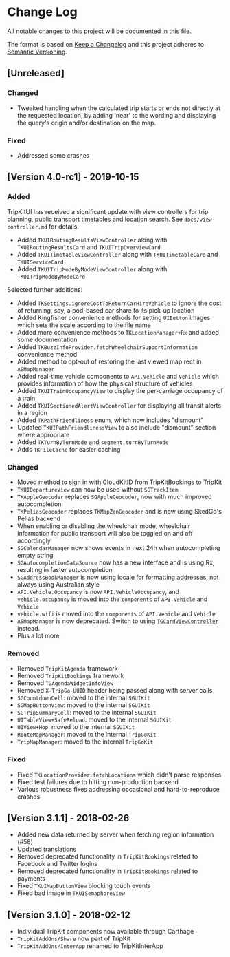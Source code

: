 # Change Log
All notable changes to this project will be documented in this file.

The format is based on [Keep a Changelog](http://keepachangelog.com/)
and this project adheres to [Semantic Versioning](http://semver.org/).

## [Unreleased]

### Changed

- Tweaked handling when the calculated trip starts or ends not directly at the requested location,
  by adding 'near' to the wording and displaying the query's origin and/or destination on the map.

### Fixed

- Addressed some crashes

## [Version 4.0-rc1] - 2019-10-15

### Added

TripKitUI has received a significant update with view controllers for trip planning, public transport timetables and location search. See `docs/view-controller.md` for details.

- Added `TKUIRoutingResultsViewController` along with `TKUIRoutingResultsCard` and `TKUITripOverviewCard`
- Added `TKUITimetableViewController` along with `TKUITimetableCard` and `TKUIServiceCard`
- Added `TKUITripModeByModeViewController` along with `TKUITripModeByModeCard`

Selected further additions:

- Added `TKSettings.ignoreCostToReturnCarHireVehicle` to ignore the cost of returning, say, a pod-based car share to its pick-up location
- Added Kingfisher convenience methods for setting `UIButton` images which sets the scale according to the file name
- Added more convenience methods to `TKLocationManager+Rx` and added some documentation
- Added `TKBuzzInfoProvider.fetchWheelchairSupportInformation` convenience method
- Added method to opt-out of restoring the last viewed map rect in `ASMapManager`
- Added real-time vehicle components to `API.Vehicle` and `Vehicle` which provides information of how the physical structure of vehicles
- Added `TKUITrainOccupancyView` to display the per-carriage occupancy of a train
- Added `TKUISectionedAlertViewController` for displaying all transit alerts in a region
- Added `TKPathFriendliness` enum, which now includes "dismount"
- Updated `TKUIPathFriendlinessView` to also include "dismount" section where appropriate
- Added `TKTurnByTurnMode` and `segment.turnByTurnMode`
- Adds `TKFileCache` for easier caching

### Changed

- Moved method to sign in with CloudKitID from TripKitBookings to TripKit
- `TKUIDepartureView` can now be used without `SGTrackItem`
- `TKAppleGeocoder` replaces `SGAppleGeocoder`, now with much improved autocompletion
- `TKPeliasGeocoder` replaces `TKMapZenGeocoder` and is now using SkedGo's Pelias backend
- When enabling or disabling the wheelchair mode, wheelchair information for public transport will also be toggled on and off accordingly
- `SGCalendarManager` now shows events in next 24h when autocompleting empty string
- `SGAutocompletionDataSource` now has a new interface and is using Rx, resulting in faster autocompletion
- `SGAddressBookManager` is now using locale for formatting addresses, not always using Australian style
- `API.Vehicle.Occupancy` is now `API.VehicleOccupancy`, and `vehicle.occupancy` is moved into the `components` of `API.Vehicle` and `Vehicle`
- `vehicle.wifi` is moved into the `components` of `API.Vehicle` and `Vehicle`
- `ASMapManager` is now deprecated. Switch to using [`TGCardViewController`](https://gitlab.com/SkedGo/iOS/tripgo-cards-ios) instead.
- Plus a lot more

### Removed

- Removed `TripKitAgenda` framework
- Removed `TripKitBookings` framework
- Removed `TGAgendaWidgetInfoView`
- Removed `X-TripGo-UUID` header being passed along with server calls
- `SGCountdownCell`: moved to the internal `SGUIKit`
- `SGMapButtonView`: moved to the internal `SGUIKit`
- `SGTripSummaryCell`: moved to the internal `SGUIKit`
- `UITableView+SafeReload`: moved to the internal `SGUIKit`
- `UIView+Hop`: moved to the internal `SGUIKit`
- `RouteMapManager`: moved to the internal `TripGoKit`
- `TripMapManager`: moved to the internal `TripGoKit`

### Fixed

- Fixed `TKLocationProvider.fetchLocations` which didn't parse responses
- Fixed test failures due to hitting non-production backend
- Various robustness fixes addressing occasional and hard-to-reproduce crashes

## [Version 3.1.1] - 2018-02-26

- Added new data returned by server when fetching region information (#58)
- Updated translations
- Removed deprecated functionality in `TripKitBookings` related to Facebook and Twitter logins
- Removed deprecated functionality in `TripKitBookings` related to payments
- Fixed `TKUIMapButtonView` blocking touch events
- Fixed bad image in `TKUISemaphoreView`

## [Version 3.1.0] - 2018-02-12

- Individual TripKit components now available through Carthage
- `TripKitAddOns/Share` now part of TripKit
- `TripKitAddOns/InterApp` renamed to TripKitInterApp


